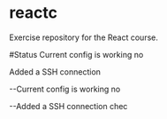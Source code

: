 # reactc
Exercise repository for the React course. 

#Status
Current config is working no

Added a SSH connection

--Current config is working no

--Added a SSH connection chec
